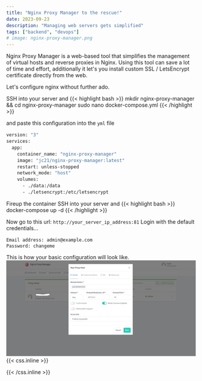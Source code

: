 ```yaml
---
title: "Nginx Proxy Manager to the rescue!"
date: 2023-09-23
description: "Managing web servers gets simplified"
tags: ["backend", "devops"]
# image: nginx-proxy-manager.png
---
```


Nginx Proxy Manager is a web-based tool that simplifies the management of virtual hosts and reverse proxies in Nginx. <!--more-->Using this tool can save a lot of time and effort, additionally it let's you install custom SSL / LetsEncrypt certificate directly from the web.

Let's configure nginx without further ado.

SSH into your server and
{{< highlight bash >}}
mkdir nginx-proxy-manager && cd nginx-proxy-manager
sudo nano docker-compose.yml
{{< /highlight >}}

and paste this configuration into the `yml` file

```bash
version: "3"
services:
  app:
    container_name: "nginx-proxy-manager"
    image: "jc21/nginx-proxy-manager:latest"
    restart: unless-stopped
    network_mode: "host"
    volumes:
      - ./data:/data
      - ./letsencrypt:/etc/letsencrypt

```

Fireup the container
SSH into your server and
{{< highlight bash >}}
docker-compose up -d
{{< /highlight >}}

Now go to this url: `http://your_server_ip_address:81` Login with the default credentials...

```
Email address: admin@example.com
Password: changeme
```

This is how your basic configuration will look like.
![MarineGEO circle logo](dashboard-adding-proxy-host.png "MarineGEO logo")
{{< css.inline >}}

<style>
.canon { background: white; width: 100%; height: auto;}
</style>

{{< /css.inline >}}

```

```
